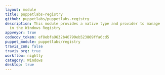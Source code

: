 ```yaml
---
layout: module
title: puppetlabs-registry
github: puppetlabs/puppetlabs-registry
description: This module provides a native type and provider to manage keys and values
  in the Windows Registry
appveyor: true
codecov_token: ef8ebfa9632b46799eb523869ffa6cd5
puppet_module: puppetlabs/registry
travis_com: false
travis_org: true
workflow: nightly
category: Windows
desktop: true
---
```


